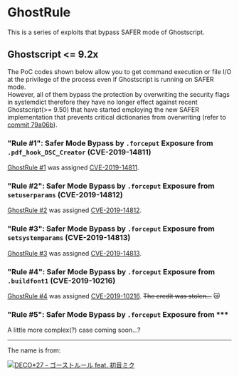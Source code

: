 # GhostRule

This is a series of exploits that bypass SAFER mode of Ghostscript.

## Ghostscript <= 9.2x

The PoC codes shown below allow you to get command execution or file I/O at the privilege of the process even if Ghostscript is running on SAFER mode.  
However, all of them bypass the protection by overwriting the security flags in systemdict therefore they have no longer effect against recent Ghostscript(>= 9.50) that have started employing the new SAFER implementation that prevents critical dictionaries from overwriting (refer to [commit 79a06b](https://git.ghostscript.com/?p=ghostpdl.git;a=commit;h=79a06b45e784e6839b2b2129cd2620ea606254e1)).

### "Rule #1": Safer Mode Bypass by `.forceput` Exposure from `.pdf_hook_DSC_Creator` (CVE-2019-14811)

[GhostRule \#1](./ghostrule1.ps) was assigned [CVE-2019-14811](https://access.redhat.com/security/cve/cve-2019-14811).

### "Rule #2": Safer Mode Bypass by `.forceput` Exposure from `setuserparams` (CVE-2019-14812)

[GhostRule \#2](./ghostrule2.ps) was assigned [CVE-2019-14812](https://access.redhat.com/security/cve/cve-2019-14812).

### "Rule #3": Safer Mode Bypass by `.forceput` Exposure from `setsystemparams` (CVE-2019-14813)

[GhostRule \#3](./ghostrule3.ps) was assigned [CVE-2019-14813](https://access.redhat.com/security/cve/cve-2019-14813).

### "Rule #4": Safer Mode Bypass by `.forceput` Exposure from `.buildfont1` (CVE-2019-10216)

[GhostRule \#4](./ghostrule4.ps) was assigned [CVE-2019-10216](https://access.redhat.com/security/cve/cve-2019-10216). ~~The credit was stolen...~~ :crying_cat_face:

### "Rule #5": Safer Mode Bypass by `.forceput` Exposure from \*\*\*

A little more complex(?) case coming soon...?

---

The name is from:

[![DECO*27 - ゴーストルール feat. 初音ミク](http://img.youtube.com/vi/KushW6zvazM/0.jpg)](http://www.youtube.com/watch?v=KushW6zvazM)
